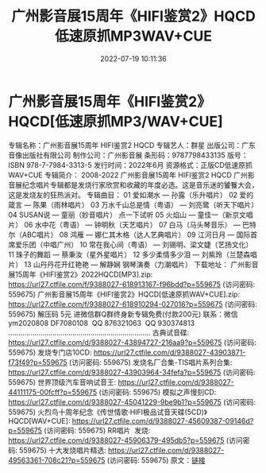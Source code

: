 ﻿---
title: 广州影音展15周年《HIFI鉴赏2》HQCD低速原抓MP3WAV+CUE
date: 2022-07-19 10:11:36
categories: 新碟专辑、稀有等精品
tags: 华语中文
---
# 广州影音展15周年《HIFI鉴赏2》HQCD[低速原抓MP3/WAV+CUE]

专辑名称：广州影音展15周年 HIFI鉴赏2
HQCD
专辑艺人：群星
出版公司：广东音像出版社有限公司
制作公司：广州影音展
条形码：9787798433135
版号：ISBN
978-7-7984-3313-5
发行时间：2022年6月
资源格式：正版CD低速原抓WAV+CUE
专辑简介：
2008-2022 广州影音展15周年 HIFI鉴赏2
HQCD
广州影音展纪念唱片专辑都是发烧行家欣赏和收藏的年度必选。这是音乐迷的饕餮大会，这是发烧友的狂热派对。
专辑曲目：
01 爱如潮水 — 孙露（乐升唱片）
02 爱的箴言 — 陈果（雨林唱片）
03 万水千山总是情（粤语） —
刘亮鹭（听天下唱片）
04 SUSAN说 —
童丽（妙音唱片）
点一下试听
05 火焰山 —
童佳一（新京文唱片）
06 水中花（粤语） —
钟明秋（天艺唱片）
07 白马（马头琴音乐） —
巴特尔（ABC唱片）
08 鸿雁 —
娜仁其木格（达人艺典唱片）
09 江河日月 —
国际首席爱乐团（中唱广州）
10 常在我心间（粤语） —
刘锡明、梁文婕（艺扬文化）
11 珠子的舞蹈 —
蔡秉汝（星外星唱片）
12 多少柔情多少泪 —
刘紫玲（兰楚森唱片）
13 山丹丹花开红艳艳 — 解静娴
钢琴演奏（力潮唱片）
下载地址：
广州影音展15周年《HIFI鉴赏2》2022HQCD[MP3].zip: https://url27.ctfile.com/f/9388027-618913167-f96bdd?p=559675
(访问密码: 559675)
广州影音展15周年《HIFI鉴赏2》HQCD[低速原抓WAV+CUE].zip: https://url27.ctfile.com/f/9388027-618910294-027016?p=559675
(访问密码: 559675) 解压码 5元
进微信群Q群终身新专辑免费(付款200元)
联系：微信ym2020808
DF7080108  QQ 876321063  QQ
930374813
.......................................................................
古典试音碟: https://url27.ctfile.com/d/9388027-43894727-216aa9?p=559675
(访问密码: 559675)
发烧专门店10CD: https://url27.ctfile.com/d/9388027-43903871-f73f49?p=559675
(访问密码: 559675)
发烧名厂合集-TIS唱片系列合集: https://url27.ctfile.com/d/9388027-43903964-34fefa?p=559675
(访问密码: 559675)
世界顶级汽车音响试音王: https://url27.ctfile.com/d/9388027-44111175-00fcff?p=559675
(访问密码: 559675)
模拟之声慢刻CD: https://url27.ctfile.com/d/9388027-45041229-9be9b1?p=559675
(访问密码: 559675)
火烈鸟十周年纪念《传世情歌·HIFI极品试音天碟(5CD)》HQCD[WAV+CUE]: https://url27.ctfile.com/d/9388027-45609387-09146d?p=559675
(访问密码: 559675)
RR唱片  发烧: https://url27.ctfile.com/d/9388027-45906379-495db5?p=559675
(访问密码: 559675)
十大发烧唱片精选: https://url27.ctfile.com/d/9388027-49563361-708c21?p=559675
(访问密码: 559675)
原文：[链接](https://blog.sina.com.cn/s/blog_1647c7e7601030yft.html)